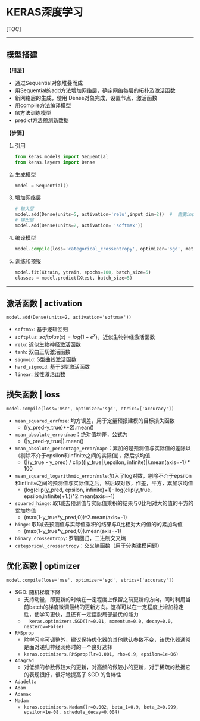# KERAS深度学习

[TOC]

------

## 模型搭建

**【用法】**

- 通过Sequential对象堆叠而成
- 用Sequential的add方法增加网络层，确定网络每层的拓扑及激活函数
- 新网络层的生成，使用 Dense对象完成，设置节点、激活函数
- 用compile方法编译模型
- fit方法训练模型
- predict方法预测新数据

**【步骤】**

1. 引用

   ```python
   from keras.models import Sequential
   from keras.layers import Dense
   ```

2. 生成模型

   ```python
   model = Sequential()
   ```

3. 增加网络层

   ```python
   # 输入层
   model.add(Dense(units=5, activation='relu',input_dim=2))  #  需要input_dim参数
   # 输出层
   model.add(Dense(units=2, activation= 'softmax'))
   ```

4. 编译模型

   ```python
   model.compile(loss='categorical_crossentropy', optimizer='sgd', metrics=['accuracy'])
   ```

5. 训练和预报

   ```python
   model.fit(Xtrain, ytrain, epochs=100, batch_size=5)
   classes = model.predict(Xtest, batch_size=5)
   ```

------

## 激活函数 | activation

`model.add(Dense(units=2, activation='softmax'))`

- `softmax`: 基于逻辑回归
- `softplus`: $softplus(x)=log(1+e^x)$，近似生物神经激活函数
- `relu`: 近似生物神经激活函数
- `tanh`: 双曲正切激活函数
- `sigmoid`: S型曲线激活函数
- `hard_sigmoid`: 基于S型激活函数
- `linear`: 线性激活函数

## 损失函数 | loss

`model.compile(loss='mse', optimizer='sgd', etrics=['accuracy'])`

- `mean_squared_err`/`mse`: 均方误差，用于定量预报建模的目标损失函数 
  - ((y_pred-y_true)**2).mean()
- `mean_absolute_error`/`mae`：绝对值均差，公式为
  - (|y_pred-y_true|).mean()
- `mean_absolute_percentage_error`/`mape`：累加的是预测值与实际值的差除以（剔除不介于epsilon和infinite之间的实际值)，然后求均值
  - (|(y_true - y_pred) / clip((|y_true|),epsilon, infinite)|).mean(axis=-1) * 100
- `mean_squared_logarithmic_error`/`msle`:加入了log对数，剔除不介于epsilon和infinite之间的预测值与实际值之后，然后取对数，作差，平方，累加求均值
  - (log(clip(y_pred, epsilon, infinite)+1)- log(clip(y_true, epsilon,infinite)+1.))^2.mean(axis=-1)
- `squared_hinge`: 取1减去预测值与实际值乘积的结果与0比相对大的值的平方的累加均值
  - (max(1-y_true*y_pred,0))^2.mean(axis=-1)
- `hinge`: 取1减去预测值与实际值乘积的结果与0比相对大的值的的累加均值
  - (max(1-y_true*y_pred,0)).mean(axis=-1)
- `binary_crossentropy`: 罗辑回归，二进制交叉熵
- `categorical_crossentropy`：交叉熵函数（用于分类建模问题）

## 优化函数 | optimizer

`model.compile(loss='mse', optimizer='sgd', etrics=['accuracy'])`

- SGD: 随机梯度下降
  - 支持动量，即更新的时候在一定程度上保留之前更新的方向，同时利用当前batch的梯度微调最终的更新方向。这样可以在一定程度上增加稳定性，使学习更快，且还有一定摆脱局部最优的能力
  - `  keras.optimizers.SGD(lr=0.01, momentum=0.0, decay=0.0, nesterov=False)`
- `RMSprop`
  - 除学习率可调整外，建议保持优化器的其他默认参数不变，该优化器通常是面对递归神经网络时的一个良好选择
  - `keras.optimizers.RMSprop(lr=0.001, rho=0.9, epsilon=1e-06)`
- `Adagrad`
  - 对低频的参数做较大的更新，对高频的做较小的更新，对于稀疏的数据它的表现很好，很好地提高了 SGD 的鲁棒性
- `Adadelta`
- `Adam`
- `Adamax`
- `Nadam`
  - `keras.optimizers.Nadam(lr=0.002, beta_1=0.9, beta_2=0.999, epsilon=1e-08, schedule_decay=0.004)`